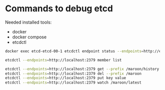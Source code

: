 # Commands to debug etcd

Needed installed tools:
- docker
- docker compose
- etcdctl

```sh
docker exec etcd-etcd-00-1 etcdctl endpoint status --endpoints=http://etcd-etcd-00-1:2379,http://etcd-etcd-01-1:2379,http://etcd-etcd-02-1:2379 -w table
```


```sh
etcdctl --endpoints=http://localhost:2379 member list
```

```sh
etcdctl --endpoints=http://localhost:2379 get --prefix /maroon/history
etcdctl --endpoints=http://localhost:2379 del --prefix /maroon
etcdctl --endpoints=http://localhost:2379 put key value
etcdctl --endpoints=http://localhost:2379 watch /maroon/latest
```
